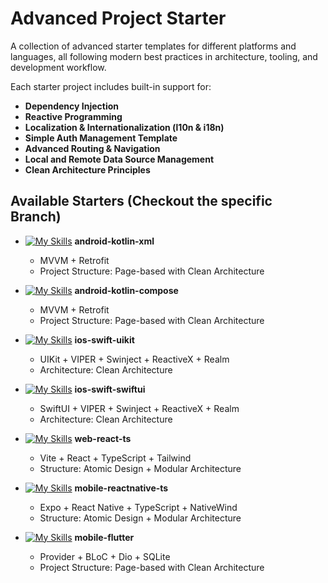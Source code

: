 # Advanced Project Starter

A collection of advanced starter templates for different platforms and languages, all following modern best practices in architecture, tooling, and development workflow.

Each starter project includes built-in support for:
- **Dependency Injection**
- **Reactive Programming**
- **Localization & Internationalization (l10n & i18n)**
- **Simple Auth Management Template**
- **Advanced Routing & Navigation**
- **Local and Remote Data Source Management**
- **Clean Architecture Principles**

## Available Starters (Checkout the specific Branch)

- [![My Skills](https://skillicons.dev/icons?i=kotlin)](https://skillicons.dev) **android-kotlin-xml**
  - MVVM + Retrofit  
  - Project Structure: Page-based with Clean Architecture

- [![My Skills](https://skillicons.dev/icons?i=kotlin)](https://skillicons.dev) **android-kotlin-compose** 
  - MVVM + Retrofit  
  - Project Structure: Page-based with Clean Architecture

- [![My Skills](https://skillicons.dev/icons?i=swift)](https://skillicons.dev) **ios-swift-uikit**
  - UIKit + VIPER + Swinject + ReactiveX + Realm
  - Architecture: Clean Architecture

- [![My Skills](https://skillicons.dev/icons?i=swift)](https://skillicons.dev) **ios-swift-swiftui**
  - SwiftUI + VIPER + Swinject + ReactiveX + Realm  
  - Architecture: Clean Architecture

- [![My Skills](https://skillicons.dev/icons?i=react)](https://skillicons.dev) **web-react-ts**
  - Vite + React + TypeScript + Tailwind
  - Structure: Atomic Design + Modular Architecture

- [![My Skills](https://skillicons.dev/icons?i=react)](https://skillicons.dev) **mobile-reactnative-ts**
  - Expo + React Native + TypeScript + NativeWind  
  - Structure: Atomic Design + Modular Architecture  

- [![My Skills](https://skillicons.dev/icons?i=flutter)](https://skillicons.dev) **mobile-flutter**
  - Provider + BLoC + Dio + SQLite  
  - Project Structure: Page-based with Clean Architecture
